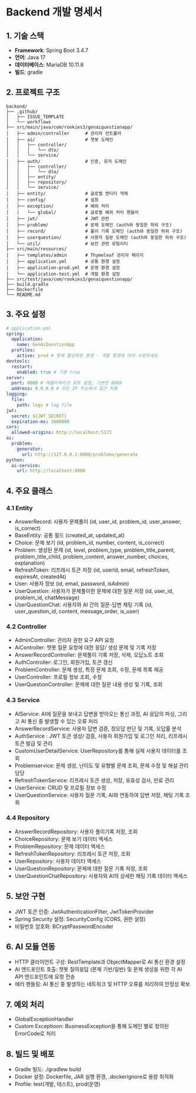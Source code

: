 # Backend 개발 명세서

## 1. 기술 스택

- **Framework**: Spring Boot 3.4.7
- **언어**: Java 17
- **데이터베이스**: MariaDB 10.11.8
- **빌드**: gradle

## 2. 프로젝트 구조

```
backend/
├── .github/
│   ├── ISSUE_TEMPLATE
│   └── workflows
├── src/main/java/com/rookies3/genaiquestionapp/
│   ├── admin/controller      # 관리자 컨트롤러
│   ├── ai/                   # 챗봇 도메인
│   │   ├── controller/
│   │   │   └── dto/
│   │   └── service/
│   ├── auth/                 # 인증, 유저 도메인
│   │   ├── controller/
│   │   │   └── dto/
│   │   ├── entity/
│   │   ├── repository/
│   │   └── service/
│   ├── entity/               # 글로벌 엔티티 객체
│   ├── config/               # 설정
│   ├── exception/            # 예외 처리
│   │   └── global/           # 글로벌 예외 처리 핸들러
│   ├── jwt/                  # JWT 관련
│   ├── problem/              # 문제 도메인 (auth와 동일한 하위 구조)
│   ├── record/               # 풀이 기록 도메인 (auth와 동일한 하위 구조)
│   ├── userquestion/         # 사용자 질문 도메인 (auth와 동일한 하위 구조)
│   └── util/                 # 보안 관련 유틸리티
├── src/main/resources/
│   ├── templates/admin       # Thymeleaf 관리자 페이지
│   ├── application.yml       # 공통 환경 설정
│   ├── application-prod.yml  # 운영 환경 설정
│   └── application-test.yml  # 개발 환경 설정
├── src/test/java/com/rookies3/genaiquestionapp/
├── build.gradle
├── Dockerfile
└── README.md
```

## 3. 주요 설정

```yaml
# application.yml
spring:
  application:
    name: GenAiQuestionApp
  profiles:
    active: prod # 현재 활성화된 환경 - 개발 환경에 따라 수정하세요
devtools:
  restart:
    enabled: true # 기본 true
server:
  port: 8080 # 애플리케이션 포트 설정, 기본은 8080
  address: 0.0.0.0 # 모든 IP 주소에서 접근 허용
logging:
  file:
    path: logs # log file
jwt:
  secret: ${JWT_SECRET}
  expiration-ms: 3600000
cors:
  allowed-origins: http://localhost:5173
ai:
  problem:
    generator:
      url: http://127.0.0.1:8000/problems/generate
python:
  ai-service:
    url: http://localhost:8000
```

## 4. 주요 클래스

### 4.1 Entity

- AnswerRecord: 사용자 문제풀이 (id, user_id, problem_id, user_answer, is_correct)
- BaseEntity: 공통 필드 (created_at, updated_at)
- Choice: 문제 보기 (id, problem_id, number, content, is_correct)
- Problem: 생성된 문제 (id, level, problem_type, problem_title_parent, problem_title_child, problem_content, answer_number, choices, explanation)
- RefreshToken: 리프레시 토큰 저장 (id, userId, email, refreshToken, expiresAt, createdAt)
- User: 사용자 정보 (id, email, password, isAdmin)
- UserQuestion: 사용자가 문제풀이한 문제에 대한 질문 저장 (id, user_id, problem_id, chatMessage)
- UserQuestionChat: 사용자와 AI 간의 질문-답변 채팅 기록 (id, user_question_id, content, message_order, is_user)

### 4.2 Controller

- AdminController: 관리자 권한 요구 API 요청
- AiController: 챗봇 질문 요청에 대한 응답/ 생성 문제 및 기록 저장
- AnswerRecordController: 문제풀이 기록 저장, 삭제, 오답노트 조회
- AuthController: 로그인, 회원가입, 토큰 갱신
- ProblemController: 문제 생성, 특정 문제 조회, 수정, 문제 목록 제공
- UserController: 프로필 정보 조회, 수정
- UserQuestionController: 문제에 대한 질문 내용 생성 및 기록, 조회

### 4.3 Service

- AIService: AI에 질문을 보내고 답변을 받아오는 통신 과정, AI 응답의 파싱, 그리고 AI 통신 중 발생할 수 있는 오류 처리
- AnswerRecordService: 사용자 답변 검증, 정오답 판단 및 기록, 오답률 분석
- AuthService : JWT 토큰 생성/ 검증, 사용자 회원가입 및 로그인 처리, 리프레시 토큰 발급 및 관리
- CustomUserDetailService: UserRepository를 통해 실제 사용자 데이터를 조회
- Problemservice: 문제 생성, 난이도 및 유형별 문제 조회, 문제 수정 및 해설 관리 담당
- RefreshTokenService: 리프레시 토큰 생성, 저장, 유효성 검사, 만료 관리
- UserService: CRUD 및 프로필 정보 수정
- UserQuestionService: 사용자 질문 기록, AI와 연동하여 답변 저장, 채팅 기록 조회

### 4.4 Repository

- AnswerRecordRepository: 사용자 풀이기록 저장, 조회
- ChoiceRepository: 문제 보기 데이터 액세스
- ProblemRepository: 문제 데이터 액세스
- RefreshTokenRepository: 리프레시 토큰 저장, 조회
- UserRepository: 사용자 데이터 액세스
- UserQuestionRepository: 문제에 대한 질문 기록 저장, 조회
- UserQuestionChatRepository: 사용자와 AI의 상세한 채팅 기록 데이터 액세스

## 5. 보안 구현

- JWT 토큰 인증: JwtAuthenticationFilter, JwtTokenProvider
- Spring Security 설정: SecurityConfig (CORS, 권한 설정)
- 비밀번호 암호화: BCryptPasswordEncoder

## 6. AI 모듈 연동

- HTTP 클라이언트 구성: RestTemplate과 ObjectMapper로 AI 통신 환경 설정
- AI 엔드포인트 호출: 챗봇 질의응답 (문제 기반/일반) 및 문제 생성을 위한 각 AI API 엔드포인트에 요청 전송
- 에러 핸들링: AI 통신 중 발생하는 네트워크 및 HTTP 오류를 처리하여 안정성 확보

## 7. 예외 처리

- GlobalExceptionHandler
- Custom Exceptioon: BusinessException을 통해 도메인 별로 정의된 ErrorCode로 처리

## 8. 빌드 및 배포

- Gradle 빌드: ./gradlew build
- Docker 설정: Dockerfile, JAR 실행 환경, .dockerignore로 용량 최적화
- Profile: test(개발, 테스트), prod(운영)
